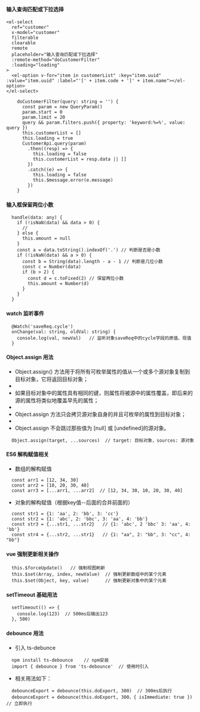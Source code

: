 #### 输入查询匹配或下拉选择

    <el-select
      ref="customer"
      v-model="customer"
      filterable
      clearable
      remote
      placeholder="输入查询匹配或下拉选择"
      :remote-method="doCustomerFilter"
      :loading="loading"
    >
      <el-option v-for="item in customerList" :key="item.uuid" :value="item.uuid" :label="'[' + item.code + ']' + item.name"></el-option>
    </el-select>

```
    doCustomerFilter(query: string = '') {
      const param = new QueryParam()
      param.start = 0
      param.limit = 20
      query && param.filters.push({ property: 'keyword:%=%', value: query })
      this.customerList = []
      this.loading = true
      CustomerApi.query(param)
        .then((resp) => {
          this.loading = false
          this.customerList = resp.data || []
        })
        .catch((e) => {
          this.loading = false
          this.$message.error(e.message)
        })
    }
```

#### 输入框保留两位小数

```
  handle(data: any) {
    if (!isNaN(data) && data > 0) {
      //
    } else {
      this.amount = null
    }
    const a = data.toString().indexOf('.') // 判断是否是小数
    if (!isNaN(data) && a > 0) {
      const b = String(data).length - a - 1 // 判断是几位小数
      const c = Number(data)
      if (b > 2) {
        const d = c.toFixed(2) // 保留两位小数
        this.amount = Number(d)
      }
    }
  }

```

#### watch 监听事件

```
  @Watch('saveReq.cycle')
  onChange(val: string, oldVal: string) {
    console.log(val, newVal)   // 监听对象saveReq中的cycle字段的原值、现值 
  }
```

#### Object.assign 用法

- Object.assign() 方法用于将所有可枚举属性的值从一个或多个源对象复制到目标对象，它将返回目标对象；
- 
- 如果目标对象中的属性具有相同的键，则属性将被源中的属性覆盖，即后来的源的属性将类似地覆盖早先的属性；
- 
- Object.assign 方法只会拷贝源对象自身的并且可枚举的属性到目标对象；
- 
- Object.assign 不会跳过那些值为 [null] 或 [undefined]的源对象。

```
  Object.assign(target, ...sources)  // target: 目标对象，sources: 源对象
```

#### ES6 解构赋值相关

- 数组的解构赋值

```
  const arr1 = [12, 34, 30]
  const arr2 = [10, 20, 30, 40]
  const arr3 = [...arr1, ...arr2]  // [12, 34, 30, 10, 20, 30, 40]
```

- 对象的解构赋值（根据key值--后面的合并前面的）

```
  const str1 = {1: 'aa', 2: 'bb', 3: 'cc'}
  const str2 = {1: 'abc', 2: 'bbc', 3: 'aa', 4: 'bb'}
  const str3 = {...str1, ...str2}   // {1: 'abc', 2 'bbc' 3: 'aa', 4: 'bb'}
  const str4 = {...str2, ...str1}   // {1: "aa", 2: "bb", 3: "cc", 4: "bb"}
```

#### vue 强制更新相关操作

```
  this.$forceUpdate()   // 强制视图刷新
  this.$set(Array, index, newValue)  // 强制更新数组中的某个元素
  this.$set(Object, key, value)      // 强制更新对象中的某个元素
```

#### setTimeout 基础用法

```
  setTimeout(() => {
    console.log(123)  // 500ms后输出123
  }, 500)
```

#### debounce 用法

- 引入 ts-debunce
```
  npm install ts-debounce    // npm安装
  import { debounce } from 'ts-debounce'  // 使用时引入
```
- 相关用法如下：
```
  debounceExport = debounce(this.doExport, 300)  // 300ms后执行
  debounceExport = debounce(this.doExport, 300，{ isImmediate: true })  // 立即执行
```
